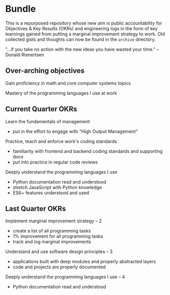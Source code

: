 # Bundle

This is a repurposed repository whose new aim is public accountability for Objectives & Key Results (OKRs) and engineering logs in the form of key learnings gained from putting a marginal improvement strategy to work. Old collected gists and thoughts can now be found in the `archive` directory.

"...if you take no action with the new ideas you have wasted your time." – Donald Rienertsen

## Over-arching objectives

Gain proficiency in math and core computer systems topics

Mastery of the programming languages I use at work

## Current Quarter OKRs

Learn the fundamentals of management

- put in the effort to engage with "High Output Management"

Practice, teach and enforce work's coding standards

- familiarity with frontend and backend coding standards and supporting docs
- put into practice in regular code reviews

Deeply understand the programming languages I use

- Python documentation read and understood
- stretch JavaScript with Python knowledge
- ES6+ features understood and used

## Last Quarter OKRs

Implement marginal improvement strategy – 2

- create a list of all programming tasks
- 1% improvement for all programming tasks
- track and log marginal improvements

Understand and use software design principles – 3

- applications built with deep modules and properly abstracted layers
- code and projects are properly documented

Deeply understand the programming languages I use – 4

- Python documentation read and understood

